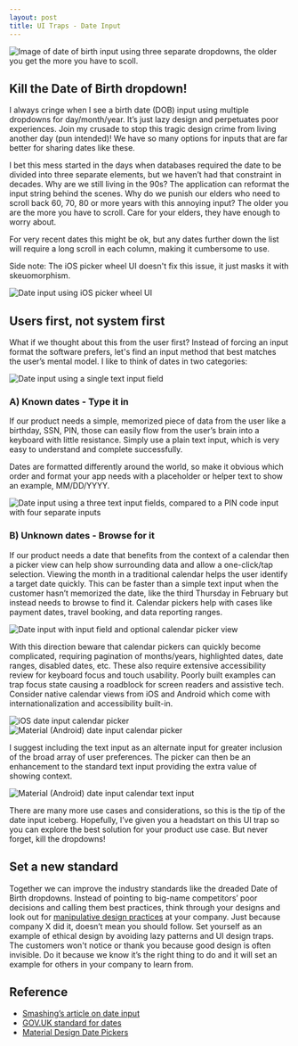```yaml
---
layout: post
title: UI Traps - Date Input
---
```

![Image of date of birth input using three separate dropdowns, the older you get the more you have to scoll.](/assets/posts/date2.png)

## Kill the Date of Birth dropdown!

I always cringe when I see a birth date (DOB) input using multiple dropdowns for day/month/year. It’s just lazy design and perpetuates poor experiences. Join my crusade to stop this tragic design crime from living another day (pun intended)! We have so many options for inputs that are far better for sharing dates like these. 
<!--more--> 
I bet this mess started in the days when databases required the date to be divided into three separate elements, but we haven’t had that constraint in decades. Why are we still living in the 90s? The application can reformat the input string behind the scenes. Why do we punish our elders who need to scroll back 60, 70, 80 or more years with this annoying input? The older you are the more you have to scroll. Care for your elders, they have enough to worry about.

For very recent dates this might be ok, but any dates further down the list will require a long scroll in each column, making it cumbersome to use.

Side note: The iOS picker wheel UI doesn't fix this issue, it just masks it with skeuomorphism. 

![Date input using iOS picker wheel UI](/assets/posts/iOS_date1.png)

## Users first, not system first

What if we thought about this from the user first? Instead of forcing an input format the software prefers, let's find an input method that best matches the user’s mental model. I like to think of dates in two categories:

![Date input using a single text input field](/assets/posts/date3.png)

### A) Known dates - Type it in

If our product needs a simple, memorized piece of data from the user like a birthday, SSN, PIN, those can easily flow from the user’s brain into a keyboard with little resistance. Simply use a plain text input, which is very easy to understand and complete successfully.

Dates are formatted differently around the world, so make it obvious which order and format your app needs with a placeholder or helper text to show an example, MM/DD/YYYY.

![Date input using a three text input fields, compared to a PIN code input with four separate inputs](/assets/posts/date4.png)

### B) Unknown dates - Browse for it

 If our product needs a date that benefits from the context of a calendar then a picker view can help show surrounding data and allow a one-click/tap selection. Viewing the month in a traditional calendar helps the user identify a target date quickly. This can be faster than a simple text input when the customer hasn’t memorized the date, like the third Thursday in February but instead needs to browse to find it. Calendar pickers help with cases like payment dates, travel booking, and data reporting ranges.

![Date input with input field and optional calendar picker view](/assets/posts/date5.png)

With this direction beware that calendar pickers can quickly become complicated, requiring pagination of months/years, highlighted dates, date ranges, disabled dates, etc. These also require extensive accessibility review for keyboard focus and touch usability. Poorly built examples can trap focus state causing a roadblock for screen readers and assistive tech. Consider native calendar views from iOS and Android which come with internationalization and accessibility built-in.

![iOS date input calendar picker](/assets/posts/iOS_date2.png)
![Material (Android) date input calendar picker](/assets/posts/material_date2.png)


I suggest including the text input as an alternate input for greater inclusion of the broad array of user preferences. The picker can then be an enhancement to the standard text input providing the extra value of showing context.

![Material (Android) date input calendar text input](/assets/posts/material_date1.png)

There are many more use cases and considerations, so this is the tip of the date input iceberg. Hopefully, I’ve given you a headstart on this UI trap so you can explore the best solution for your product use case. But never forget, kill the dropdowns!

## Set a new standard

Together we can improve the industry standards like the dreaded Date of Birth dropdowns. Instead of pointing to big-name competitors’ poor decisions and calling them best practices, think through your designs and look out for [manipulative design practices](http://www.carletondesign.com/2019/10/15/design-ethics/) at your company. Just because company X did it, doesn’t mean you should follow. Set yourself as an example of ethical design by avoiding lazy patterns and UI design traps. The customers won't notice or thank you because good design is often invisible. Do it because we know it’s the right thing to do and it will set an example for others in your company to learn from.

## Reference

- [Smashing’s article on date input](https://www.smashingmagazine.com/2021/05/frustrating-design-patterns-birthday-picker/)
- [GOV.UK standard for dates](https://design-system.service.gov.uk/patterns/dates/)
- [Material Design Date Pickers](https://m3.material.io/components/date-pickers)
